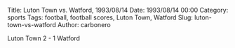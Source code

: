 Title: Luton Town vs. Watford, 1993/08/14
Date: 1993/08/14 00:00
Category: sports
Tags: football, football scores, Luton Town, Watford
Slug: luton-town-vs-watford
Author: carbonero


Luton Town 2 - 1 Watford
